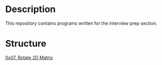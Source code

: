 # Description 

This repository contains programs written for the interview prep section.

# Structure 

[0x07. Rotate 2D Matrix](0x07-rotate_2d_matrix)
